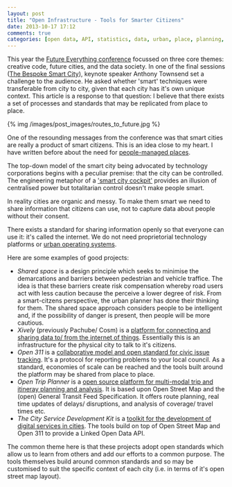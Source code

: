 ```yaml
---
layout: post
title: "Open Infrastructure - Tools for Smarter Citizens"
date: 2013-10-17 17:12
comments: true
categories: [open data, API, statistics, data, urban, place, planning, public-sector] 
---
```

This year the [Future Everything conference](http://futureeverything.org/summit/summit-highlights/) focussed on three core themes: creative code, future cities, and the data society. In one of the final sessions ([The Bespoke Smart City](http://futureeverything.org/summit/conference/sessions/the-bespoke-smart-city/)), keynote speaker Anthony Townsend set a challenge to the audience. He asked whether 'smart' techniques were transferable from city to city, given that each city has it's own unique context. This article is a response to that question: I believe that there exists a set of processes and standards that may be replicated from place to place.
<!-- more -->

{% img /images/post_images/routes_to_future.jpg %}

One of the resounding messages from the conference was that smart cities are really a product of smart citizens. This is an idea close to my heart. I have written before about the need for [people-managed places]({news/2009-02-13-people-managed-places).

The top-down model of the smart city being advocated by technology corporations begins with a peculiar premise: that the city can be controlled. The engineering metaphor of a ['smart city cockpit'](http://www.siemens.com/innovation/apps/pof_microsite/_pof-spring-2011/_html_en/city-cockpit.html) provides an illusion of centralised power but totalitarian control doesn't make people smart.

In reality cities are organic and messy. To make them smart we need to share information that citizens can use, not to capture data about people without their consent.

There exists a standard for sharing information openly so that everyone can use it: it's called the internet. We do not need proprietorial technology platforms or [urban operating systems](http://www.raptorsme.com/home/default.asp?page=welcome).

Here are some examples of good projects:

- *Shared space* is a design principle which seeks to minimise the demarcations and barriers between pedestrian and vehicle traffice. The idea is that these barriers create risk compensation whereby road users act with less caution because the perceive a lower degree of risk. From a smart-citzens perspective, the urban planner has done their thinking for them. The shared space approach considers people to be intelligent and, if the possibility of danger is present, then people will be more cautious.
- *Xively* (previously Pachube/ Cosm) is a [platform for connecting and sharing data to/ from the internet of things](https://xively.co). Essentially this is an infrastructure for the physical city to talk to it's citizens.
- *Open 311* is a [collaborative model and open standard for civic issue tracking](http://open311.org/). It's a protocol for reporting problems to your local council. As a standard, economies of scale can be reached and the tools built around the platform may be shared from place to place.
- *Open Trip Planner* is a [open source platform for multi-modal trip and itineray planning and analysis](http://opentripplanner.com/). It is based upon Open Street Map and the (open) General Transit Feed Specification. It offers route planning, real time updates of delays/ disruptions, and analysis of coverage/ travel times etc.
- *The City Service Development Kit* is a [toolkit for the development of digital services in cities](http://www.citysdk.eu/). The tools build on top of Open Street Map and Open 311 to provide a Linked Open Data API. 

The common theme here is that these projects adopt open standards which allow us to learn from others and add our efforts to a common purpose. The tools themselves build around common standards and so may be customised to suit the specific context of each city (i.e. in terms of it's open street map layout).
